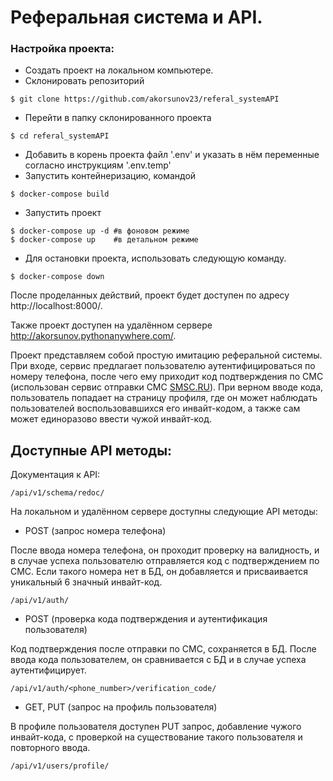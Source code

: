 # Реферальная система и API.

### Настройка проекта:
- Создать проект на локальном компьютере.
- Склонировать репозиторий
```angular2html
$ git clone https://github.com/akorsunov23/referal_systemAPI
```
- Перейти в папку склонированного проекта
```angular2html
$ cd referal_systemAPI
```
- Добавить в корень проекта файл '.env' и указать в нём переменные согласно инструкциям '.env.temp' 
- Запустить контейнеризацию, командой
````
$ docker-compose build 
````
- Запустить проект
````
$ docker-compose up -d #в фоновом режиме
$ docker-compose up    #в детальном режиме 
````
- Для остановки проекта, использовать следующую команду.
````
$ docker-compose down
````

После проделанных действий, проект будет доступен по адресу http://localhost:8000/.

Также проект доступен на удалённом сервере http://akorsunov.pythonanywhere.com/.

Проект представляем собой простую имитацию реферальной системы.
При входе, сервис предлагает пользователю аутентифицироваться по номеру телефона, 
после чего ему приходит код подтверждения по СМС (использован сервис отправки СМС [SMSC.RU](https://www.smsc.ru/)). 
При верном вводе кода, пользователь попадает на страницу профиля, где он может наблюдать пользователей воспользовавшихся его инвайт-кодом, а также сам может единоразово ввести чужой инвайт-код.

## Доступные АPI методы:
Документация к API:
```angular2html
/api/v1/schema/redoc/
```
На локальном и удалённом сервере доступны следующие API методы:
- POST (запрос номера телефона)

После ввода номера телефона, он проходит проверку на валидность, и в случае успеха пользователю отправляется код с подтверждением по СМС.
Если такого номера нет в БД, он добавляется и присваивается уникальный 6 значный инвайт-код.
```angular2html
/api/v1/auth/
```
- POST (проверка кода подтверждения и аутентификация пользователя)

Код подтверждения после отправки по СМС, сохраняется в БД. После ввода кода пользователем, он сравнивается с БД и в случае успеха аутентифицирует.
```angular2html
/api/v1/auth/<phone_number>/verification_code/
```
- GET, PUT (запрос на профиль пользователя)

В профиле пользователя доступен PUT запрос, добавление чужого инвайт-кода, с проверкой на существование такого пользователя и повторного ввода.
```angular2html
/api/v1/users/profile/
```
